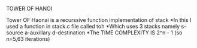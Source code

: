 TOWER OF HANOI

Tower OF Haonai is a recurssive function implementation of stack
*In this I used a function in stack.c file called toh
*Which uses 3 stacks namely s-source a-auxillary  d-destination
*The TIME COMPLEXITY IS 2^n - 1
(so n=5,63 iterations)
